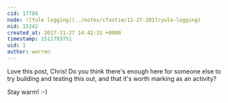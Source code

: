 ```yaml
---
cid: 17788
node: ![Yule logging](../notes/cfastie/11-27-2017/yule-logging)
nid: 15242
created_at: 2017-11-27 14:42:31 +0000
timestamp: 1511793751
uid: 1
author: warren
---
```


Love this post, Chris! Do you think there's enough here for someone else to try building and testing this out, and that it's worth marking as an activity? 

Stay warm! :-)